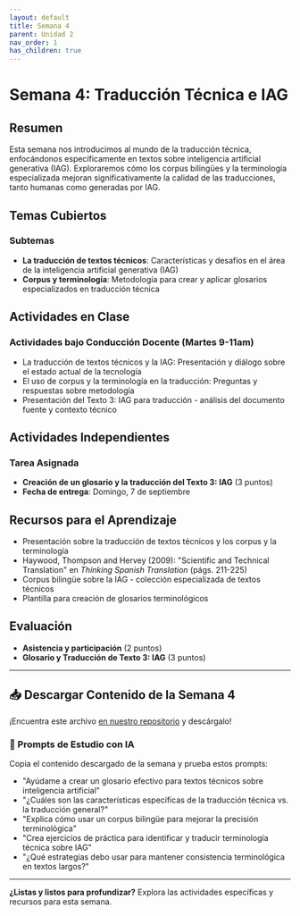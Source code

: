 ```yaml
---
layout: default
title: Semana 4
parent: Unidad 2
nav_order: 1
has_children: true
---
```


# Semana 4: Traducción Técnica e IAG

## Resumen

Esta semana nos introducimos al mundo de la traducción técnica, enfocándonos específicamente en textos sobre inteligencia artificial generativa (IAG). Exploraremos cómo los corpus bilingües y la terminología especializada mejoran significativamente la calidad de las traducciones, tanto humanas como generadas por IAG.

## Temas Cubiertos

### Subtemas
- **La traducción de textos técnicos**: Características y desafíos en el área de la inteligencia artificial generativa (IAG)
- **Corpus y terminología**: Metodología para crear y aplicar glosarios especializados en traducción técnica

## Actividades en Clase

### Actividades bajo Conducción Docente (Martes 9-11am)
- La traducción de textos técnicos y la IAG: Presentación y diálogo sobre el estado actual de la tecnología
- El uso de corpus y la terminología en la traducción: Preguntas y respuestas sobre metodología
- Presentación del Texto 3: IAG para traducción - análisis del documento fuente y contexto técnico

## Actividades Independientes

### Tarea Asignada
- **Creación de un glosario y la traducción del Texto 3: IAG** (3 puntos)
- **Fecha de entrega**: Domingo, 7 de septiembre

## Recursos para el Aprendizaje

- Presentación sobre la traducción de textos técnicos y los corpus y la terminología
- Haywood, Thompson and Hervey (2009): "Scientific and Technical Translation" en *Thinking Spanish Translation* (págs. 211-225)
- Corpus bilingüe sobre la IAG - colección especializada de textos técnicos
- Plantilla para creación de glosarios terminológicos

## Evaluación

- **Asistencia y participación** (2 puntos)
- **Glosario y Traducción de Texto 3: IAG** (3 puntos)

---

## 📥 Descargar Contenido de la Semana 4
¡Encuentra este archivo [en nuestro repositorio](https://github.com/alainamb/uic_tr18-trad-inversa-es-en/blob/main/unidad2/semana4/semana4-resumen.md) y descárgalo!

### 🤖 Prompts de Estudio con IA
Copia el contenido descargado de la semana y prueba estos prompts:
- "Ayúdame a crear un glosario efectivo para textos técnicos sobre inteligencia artificial"
- "¿Cuáles son las características específicas de la traducción técnica vs. la traducción general?"
- "Explica cómo usar un corpus bilingüe para mejorar la precisión terminológica"
- "Crea ejercicios de práctica para identificar y traducir terminología técnica sobre IAG"
- "¿Qué estrategias debo usar para mantener consistencia terminológica en textos largos?"

---

**¿Listas y listos para profundizar?** Explora las actividades específicas y recursos para esta semana.
